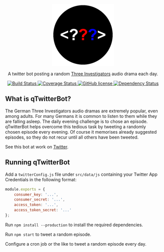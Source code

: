<p align="center">
    <img alt="qTwitterBot" src="https://raw.githubusercontent.com/inverted-hat/qTwitterBot/master/img/logoRound.png" width="200">
</p>

<p align="center">
    A twitter bot posting a random <a href="https://en.wikipedia.org/wiki/Three_Investigators#Germany" target="_blank">Three Investigators</a> audio drama each day.
</p>

<p align="center">
    <a href="https://travis-ci.org/inverted-hat/qTwitterBot" target="_blank">
        <img alt="Build Status" src="https://travis-ci.org/inverted-hat/qTwitterBot.svg?branch=master">
    </a>
    <a href="https://coveralls.io/github/inverted-hat/qTwitterBot?branch=master" target="_blank">
        <img alt="Coverage Status" src="https://coveralls.io/repos/github/inverted-hat/qTwitterBot/badge.svg?branch=master">
    </a>
    <a href="https://github.com/inverted-hat/qTwitterBot/blob/master/LICENSE">
        <img alt="GitHub license" src="https://img.shields.io/github/license/inverted-hat/qTwitterBot.svg">
    </a>
    <a href="https://david-dm.org/inverted-hat/qTwitterBot" target="_blank">
        <img alt="Dependency Status" src="https://david-dm.org/inverted-hat/qTwitterBot.svg">
    </a>
</p>


## What is qTwitterBot?
The German Three Investigators audio dramas are extremely popular, even among adults.
For many Germans it is common to listen to them while they are falling asleep.
The daily evening challenge is to chose an episode. qTwitterBot helps overcome this tedious task by tweeting a randomly chosen episode every evening.
Of course it memorises already suggested episodes, so they do not recur until all others have been tweeted.

See this bot at work on [Twitter](https://twitter.com/DreiTaglich).


## Running qTwitterBot
Add a `twitterConfig.js` file under `src/data/js` containing your Twitter App Credentials in the following format:
```javascript
module.exports = {
    consumer_key: '...',
    consumer_secret: '...',
    access_token: '...',
    access_token_secret: '...'
};
```
Run `npm install --production` to install the required dependencies.

Run `npm start` to tweet a random episode.

Configure a cron job or the like to tweet a random episode every day.
